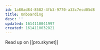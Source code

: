 ```yaml
---
id: 1a80ad84-8582-4fb3-9770-a33c7ecd05d8
title: Onboarding
desc: ''
updated: 1614110041997
created: 1614110032821
---
```


Read up on [[pro.skynet]]